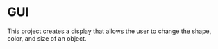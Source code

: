 # GUI
This project creates a display that allows the user to change the shape, color, and size of an object.
